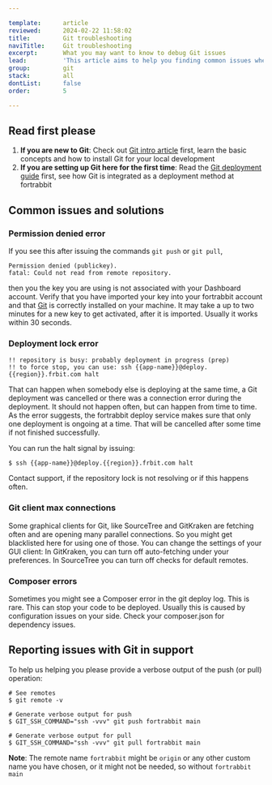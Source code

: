 ```yaml
---

template:      article
reviewed:      2024-02-22 11:58:02
title:         Git troubleshooting
naviTitle:     Git troubleshooting
excerpt:       What you may want to know to debug Git issues
lead:          'This article aims to help you finding common issues when deploying with Git on fortrabbit.'
group:         git
stack:         all
dontList:      false
order:         5

---
```


## Read first please

1. **If you are new to Git**: Check out [Git intro article](/git) first, learn the basic concepts and how to install Git for your local development
2. **If you are setting up Git here for the first time**: Read the [Git deployment guide](/git-deployment) first, see how Git is integrated as a deployment method at fortrabbit 

## Common issues and solutions

### Permission denied error

If you see this after issuing the commands `git push` or `git pull`,

```raw
Permission denied (publickey).
fatal: Could not read from remote repository.
```

then you the key you are using is not associated with your Dashboard account. Verify that you have imported your key into your fortrabbit account and that [Git](git) is correctly installed on your machine. It may take a up to two minutes for a new key to get activated, after it is imported. Usually it works within 30 seconds.

### Deployment lock error

```raw
!! repository is busy: probably deployment in progress (prep)
!! to force stop, you can use: ssh {{app-name}}@deploy.{{region}}.frbit.com halt
```

That can happen when somebody else is deploying at the same time, a Git deployment was cancelled or there was a connection error during the deployment. It should not happen often, but can happen from time to time. As the error suggests, the fortrabbit deploy service makes sure that only one deployment is ongoing at a time. That will be cancelled after some time if not finished successfully.

You can run the halt signal by issuing:

```shell
$ ssh {{app-name}}@deploy.{{region}}.frbit.com halt
```

Contact support, if the repository lock is not resolving or if this happens often.

### Git client max connections

Some graphical clients for Git, like SourceTree and GitKraken are fetching often and are opening many parallel connections. So you might get blacklisted here for using one of those. You can change the settings of your GUI client: In GitKraken, you can turn off auto-fetching under your preferences. In SourceTree you can turn off checks for default remotes.

### Composer errors

Sometimes you might see a Composer error in the git deploy log. This is rare. This can stop your code to be deployed. Usually this is caused by configuration issues on your side. Check your composer.json for dependency issues.

## Reporting issues with Git in support

To help us helping you please provide a verbose output of the push (or pull) operation:

```shell
# See remotes
$ git remote -v

# Generate verbose output for push
$ GIT_SSH_COMMAND="ssh -vvv" git push fortrabbit main

# Generate verbose output for pull
$ GIT_SSH_COMMAND="ssh -vvv" git pull fortrabbit main
```

**Note**: The remote name `fortrabbit` might be `origin` or any other custom name you have chosen, or it might not be needed, so without `fortrabbit main`
